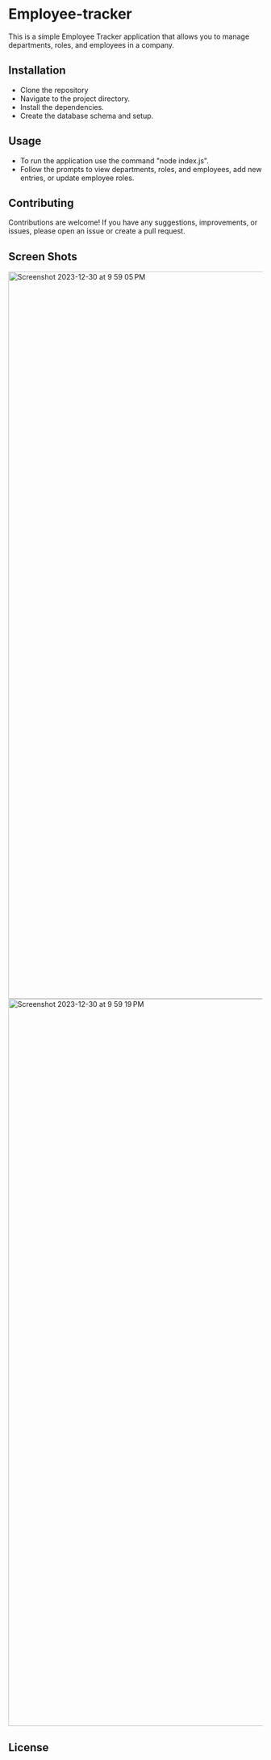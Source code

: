 # Employee-tracker

This is a simple Employee Tracker application that allows you to manage departments, roles, and employees in a company.

## Installation
* Clone the repository
* Navigate to the project directory.
* Install the dependencies.
* Create the database schema and setup.

## Usage
* To run the application use the command "node index.js".
* Follow the prompts to view departments, roles, and employees, add new entries, or update employee roles.

## Contributing

Contributions are welcome! If you have any suggestions, improvements, or issues, please open an issue or create a pull request.

## Screen Shots
<img width="1440" alt="Screenshot 2023-12-30 at 9 59 05 PM" src="https://github.com/MattThompson15/Employee-tracker/assets/139708928/2099ccd7-9567-4ae5-92a7-63ce95b241b8">

<img width="1440" alt="Screenshot 2023-12-30 at 9 59 19 PM" src="https://github.com/MattThompson15/Employee-tracker/assets/139708928/12be475a-80eb-4a10-bf10-53f517947fa4">

## License


